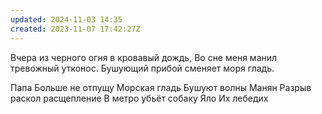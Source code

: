 ```yaml
---
updated: 2024-11-03 14:35
created: 2023-11-07 17:42:27Z
---
```


Вчера из черного огня в кровавый дождь,
Во сне меня манил тревожный утконос.
Бушующий прибой сменяет моря гладь.


Папа
Больше не отпущу
Морская гладь
Бушуют волны
Манян
Разрыв раскол расщепление
В метро убьёт собаку
Яло 
Их лебедих
